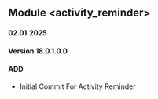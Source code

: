 ## Module <activity_reminder>
#### 02.01.2025
#### Version 18.0.1.0.0
#### ADD
- Initial Commit For Activity Reminder
